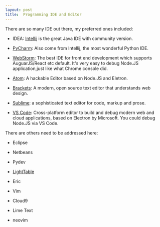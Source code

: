 ```yaml
---
layout: post
title:  Programming IDE and Editor
---
```

There are so many IDE out there, my preferred ones included:

* IDEA: [Intellij](https://www.jetbrains.com/idea/?utm_expid=85132606-37.5-enLWJnTxyshuS9opeVLA.0) is the great Java IDE with community version.

* [PyCharm](http://www.jetbrains.com/pycharm/): Also come from Intellij, the most wonderful Python IDE.

* [WebStorm](https://www.jetbrains.com/webstorm/): The best IDE for front end development which supports AuguarJS/React etc default. It's very easy to debug Node.JS application,just like what Chrome console did.

* [Atom](https://atom.io/): A hackable Editor based on Node.JS and Eletron.

* [Brackets](http://brackets.io/): A modern, open source text editor that understands web design.

* [Sublime](http://www.sublimetext.com/): a sophisticated text editor for code, markup and prose.

* [VS Code](https://code.visualstudio.com/): Cross-platform editor to build and debug modern web and cloud applications, based on Electron by Microsoft. You could debug Node.JS via VS Code.



There are others need to be addressed here:

* Eclipse

* Netbeans

* Pydev

* [LightTable](https://github.com/LightTable/LightTable)

* Eric

* Vim

* Cloud9

* Lime Text

* neovim
